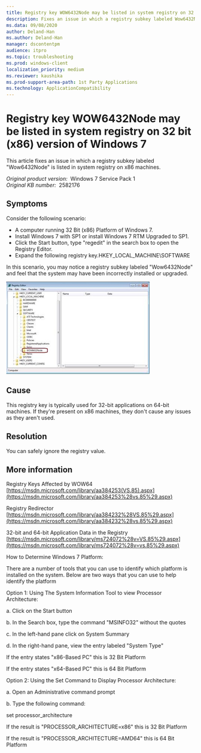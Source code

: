 ```yaml
---
title: Registry key WOW6432Node may be listed in system registry on 32 bit (x86) version of Windows 7
description: Fixes an issue in which a registry subkey labeled Wow6432Node is listed in system registry on x86 machines.
ms.data: 09/08/2020
author: Deland-Han
ms.author: Deland-Han
manager: dscontentpm
audience: itpro
ms.topic: troubleshooting
ms.prod: windows-client
localization_priority: medium
ms.reviewer: kaushika
ms.prod-support-area-path: 1st Party Applications
ms.technology: ApplicationCompatibility
---
```

# Registry key WOW6432Node may be listed in system registry on 32 bit (x86) version of Windows 7

This article fixes an issue in which a registry subkey labeled "Wow6432Node" is listed in system registry on x86 machines.

_Original product version:_ &nbsp;Windows 7 Service Pack 1  
_Original KB number:_ &nbsp;2582176

## Symptoms

Consider the following scenario:
- A computer running 32 Bit (x86) Platform of Windows 7.
- Install Windows 7 with SP1 or install Windows 7 RTM Upgraded to SP1.
- Click the Start button, type "regedit" in the search box to open the Registry Editor. 
- Expand the following registry key.HKEY_LOCAL_MACHINE\SOFTWARE

In this scenario, you may notice a registry subkey labeled "Wow6432Node" and feel that the system may have been incorrectly installed or upgraded.

![Wow6432Node registry subkey](./media/wow6432node-registry-key-present-32-bit-machine/wow6432node-registry-key.jpg)

## Cause

This registry key is typically used for 32-bit applications on 64-bit machines. If they're present on x86 machines, they don't cause any issues as they aren't used.

## Resolution

You can safely ignore the registry value.

## More information

Registry Keys Affected by WOW64
 [https://msdn.microsoft.com/library/aa384253(VS.85).aspx](https://msdn.microsoft.com/library/aa384253%28vs.85%29.aspx) 

Registry Redirector
 [https://msdn.microsoft.com/library/aa384232%28VS.85%29.aspx](https://msdn.microsoft.com/library/aa384232%28vs.85%29.aspx) 

32-bit and 64-bit Application Data in the Registry
 [https://msdn.microsoft.com/library/ms724072%28v=VS.85%29.aspx](https://msdn.microsoft.com/library/ms724072%28v=vs.85%29.aspx) 

How to Determine Windows 7 Platform:  

There are a number of tools that you can use to identify which platform is installed on the system. Below are two ways that you can use to help identify the platform

Option 1:
Using The System Information Tool to view Processor Architecture:

a. Click on the Start button

b. In the Search box, type the command "MSINFO32" without the quotes

c. In the left-hand pane click on System Summary

d. In the right-hand pane, view the entry labeled "System Type"

If the entry states "x86-Based PC" this is 32 Bit Platform

If the entry states "x64-Based PC" this is 64 Bit Platform

Option 2:
Using the Set Command to Display Processor Architecture:

a. Open an Administrative command prompt

b. Type the following command:

set processor_architecture

If the result is "PROCESSOR_ARCHITECTURE=x86" this is 32 Bit Platform

If the result is "PROCESSOR_ARCHITECTURE=AMD64" this is 64 Bit Platform
